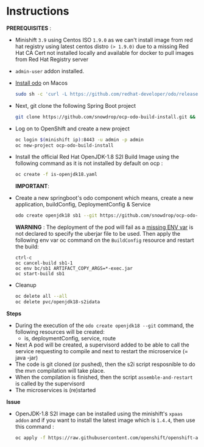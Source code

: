 # Instructions

**PREREQUISITES** : 
  - Minishift `3.9` using Centos ISO `1.9.0` as we can't install image from red hat registry using latest centos distro `(> 1.9.0)` due to a missing Red Hat CA Cert not installed locally and available for docker to pull images from Red Hat Registry server 
  - `admin-user` addon installed.

- [Install odo](https://github.com/redhat-developer/odo#installation) on Macos

  ```bash
  sudo sh -c 'curl -L https://github.com/redhat-developer/odo/releases/download/v0.0.6/odo-darwin-amd64.gz | gzip -d > /usr/local/bin/odo; chmod +x /usr/local/bin/odo'
  ```

- Next, git clone the following Spring Boot project
  
  ```bash
  git clone https://github.com/snowdrop/ocp-odo-build-install.git && cd ocp-odo-build-install
  ```

- Log on to OpenShift and create a new project

  ```bash
  oc login $(minishift ip):8443 -u admin -p admin
  oc new-project ocp-odo-build-install
  ```
 
- Install the official Red Hat OpenJDK-1.8 S2I Build Image using the following command as it is not installed by default on ocp : 
  ```bash
  oc create -f is-openjdk18.yaml
  ``` 

  **IMPORTANT**: 
  
- Create a new springboot's odo component which means, create a new application, buildConfig, DeploymentConfig & Service

  ```bash
  odo create openjdk18 sb1 --git https://github.com/snowdrop/ocp-odo-build-install.git
  ```

  **WARNING** : The deployment of the pod will fail as a [missing ENV var](https://github.com/redhat-developer/odo/issues/501) is not declared to specify the uberjar file to be used. Then apply the following env var oc command on the `BuildConfig` resource and restart the build:

  ```
  ctrl-c
  oc cancel-build sb1-1
  oc env bc/sb1 ARTIFACT_COPY_ARGS=*-exec.jar 
  oc start-build sb1
  ```

- Cleanup
  ```bash
  oc delete all --all
  oc delete pvc/openjdk18-s2idata
  ```  
  
**Steps**
 
- During the execution of the `odo create openjdk18 --git` command, the following resources will be created:
  - is, deploymentConfig, service, route
- Next A pod will be created, a supervisord added to be able to call the service requesting to compile and next to restart the microservice (= java -jar)
- The code is git cloned (or pushed), then the s2i script resposnible to do the mvn compilation will take place.
- When the compilation is finished, then the script `assemble-and-restart` is called by the supervisord
- The microservices is (re)started

**Issue**

- OpenJDK-1.8 S2I image can be installed using the minishift's `xpaas addon` and if you want to install the latest image which is `1.4.4`,   then use this command : 
  ```bash
  oc apply -f https://raw.githubusercontent.com/openshift/openshift-ansible/release-3.9/roles/openshift_examples/files/examples/v3.9/xpaas-streams/openjdk18-image-stream.json -n openshift
  ```

